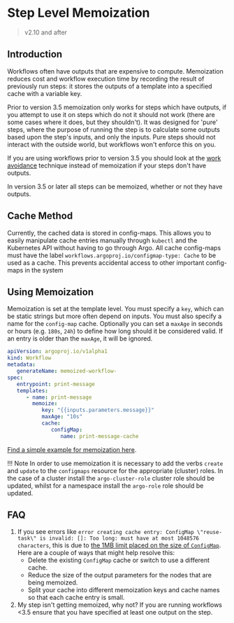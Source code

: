 # Step Level Memoization

> v2.10 and after

## Introduction

Workflows often have outputs that are expensive to compute.
Memoization reduces cost and workflow execution time by recording the result of previously run steps:
it stores the outputs of a template into a specified cache with a variable key.

Prior to version 3.5 memoization only works for steps which have outputs, if you attempt to use it on steps which do not it should not work (there are some cases where it does, but they shouldn't). It was designed for 'pure' steps, where the purpose of running the step is to calculate some outputs based upon the step's inputs, and only the inputs. Pure steps should not interact with the outside world, but workflows won't enforce this on you.

If you are using workflows prior to version 3.5 you should look at the [work avoidance](work-avoidance.md) technique instead of memoization if your steps don't have outputs.

In version 3.5 or later all steps can be memoized, whether or not they have outputs.

## Cache Method

Currently, the cached data is stored in config-maps.
This allows you to easily manipulate cache entries manually through `kubectl` and the Kubernetes API without having to go through Argo.
All cache config-maps must have the label `workflows.argoproj.io/configmap-type: Cache` to be used as a cache. This prevents accidental access to other important config-maps in the system

## Using Memoization

Memoization is set at the template level. You must specify a `key`, which can be static strings but more often depend on inputs.
You must also specify a name for the `config-map` cache.
Optionally you can set a `maxAge` in seconds or hours (e.g. `180s`, `24h`) to define how long should it be considered valid. If an entry is older than the `maxAge`, it will be ignored.

```yaml
apiVersion: argoproj.io/v1alpha1
kind: Workflow
metadata:
   generateName: memoized-workflow-
spec:
   entrypoint: print-message
   templates:
      - name: print-message
        memoize:
           key: "{{inputs.parameters.message}}"
           maxAge: "10s"
           cache:
              configMap:
                 name: print-message-cache
```

[Find a simple example for memoization here](https://github.com/argoproj/argo-workflows/blob/main/examples/memoize-simple.yaml).

!!! Note
    In order to use memoization it is necessary to add the verbs `create` and `update` to the `configmaps` resource for the appropriate (cluster) roles. In the case of a cluster install the `argo-cluster-role` cluster role should be updated, whilst for a namespace install the `argo-role` role should be updated.

## FAQ

1. If you see errors like `error creating cache entry: ConfigMap \"reuse-task\" is invalid: []: Too long: must have at most 1048576 characters`,
   this is due to [the 1MB limit placed on the size of `ConfigMap`](https://github.com/kubernetes/kubernetes/issues/19781).
   Here are a couple of ways that might help resolve this:
    * Delete the existing `ConfigMap` cache or switch to use a different cache.
    * Reduce the size of the output parameters for the nodes that are being memoized.
    * Split your cache into different memoization keys and cache names so that each cache entry is small.
1. My step isn't getting memoized, why not?
   If you are running workflows <3.5 ensure that you have specified at least one output on the step.
